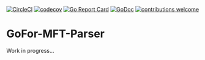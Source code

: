 [![CircleCI](https://circleci.com/gh/AlecRandazzo/GoFor-MFT-Parser.svg?style=svg)](https://circleci.com/gh/AlecRandazzo/GoFor-MFT-Parser) [![codecov](https://codecov.io/gh/AlecRandazzo/GoFor-MFT-Parser/branch/master/graph/badge.svg)](https://codecov.io/gh/AlecRandazzo/GoFor-MFT-Parser) [![Go Report Card](https://goreportcard.com/badge/github.com/AlecRandazzo/GoFor-MFT-Parser)](https://goreportcard.com/report/github.com/AlecRandazzo/GoFor-MFT-Parser) [![GoDoc](https://godoc.org/github.com/AlecRandazzo/BinaryTransforms?status.png)](https://godoc.org/github.com/AlecRandazzo/GoFor-MFT-Parser) [![contributions welcome](https://img.shields.io/badge/contributions-welcome-brightgreen.svg?style=flat)](https://github.com/AlecRandazzo/GoFor-MFT-Parser/issues)

# GoFor-MFT-Parser

Work in progress...
